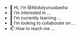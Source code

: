 - 👋 Hi, I’m @Abdulyunusbasha
- 👀 I’m interested in ...
- 🌱 I’m currently learning ...
- 💞️ I’m looking to collaborate on ...
- 📫 How to reach me ...

<!---
Abdulyunusbasha/Abdulyunusbasha is a ✨ special ✨ repository because its `README.md` (this file) appears on your GitHub profile.
You can click the Preview link to take a look at your changes.
--->
